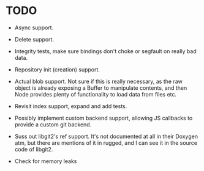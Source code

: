 # TODO

* Async support.
* Delete support.
* Integrity tests, make sure bindings don't choke or segfault on really bad data.
* Repository init (creation) support.
* Actual blob support. Not sure if this is really necessary, as the raw object is already exposing a Buffer to manipulate contents, and then Node provides plenty of functionality to load data from files etc.
* Revisit index support, expand and add tests.
* Possibly implement custom backend support, allowing JS callbacks to provide a custom git backend.
* Suss out libgit2's ref support. It's not documented at all in their Doxygen atm, but there are mentions of it in rugged, and I can see it in the source code of libgit2.


* Check for memory leaks